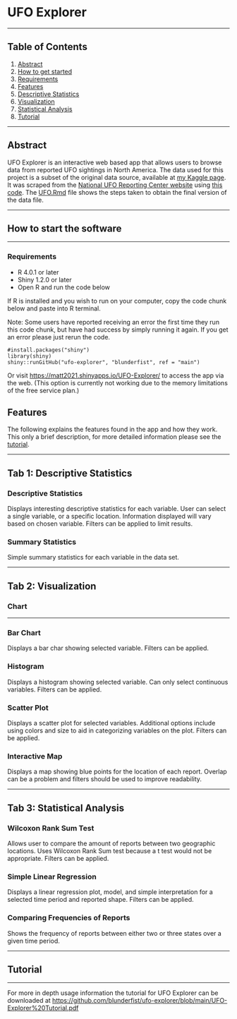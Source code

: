 # UFO Explorer

---

## Table of Contents

1. [Abstract](https://github.com/blunderfist/ufo-explorer/blob/main/README.md#abstract)
2. [How to get started](https://github.com/blunderfist/ufo-explorer/blob/main/README.md#how-to-start-the-software)
3. [Requirements](https://github.com/blunderfist/ufo-explorer/blob/main/README.md#requirements)
4. [Features](https://github.com/blunderfist/ufo-explorer/blob/main/README.md#features)
5. [Descriptive Statistics](https://github.com/blunderfist/ufo-explorer/blob/main/README.md#tab-1-descriptive-statistics)
6. [Visualization](https://github.com/blunderfist/ufo-explorer/blob/main/README.md#tab-2-visualization)
7. [Statistical Analysis](https://github.com/blunderfist/ufo-explorer/blob/main/README.md#tab-3-statistical-analysis)
8. [Tutorial](https://github.com/blunderfist/ufo-explorer/blob/main/README.md#tutorial)

---

## Abstract


UFO Explorer is an interactive web based app that allows users to browse data from reported UFO sightings in North America. The data used for this project is a subset of the original data source, available at [my Kaggle page](https://www.kaggle.com/blunderfist/ufo-sightings). It was scraped from the [National UFO Reporting Center website](http://www.nuforc.org) using [this code](https://github.com/blunderfist/py-ufo-scrape). The [UFO.Rmd](https://github.com/blunderfist/ufo-explorer/blob/main/ufo.rmd) file shows the steps taken to obtain the final version of the data file.

---


## How to start the software

---

### Requirements

 - R 4.0.1 or later
 - Shiny 1.2.0 or later
 - Open R and run the code below

If R is installed and you wish to run on your computer, copy the code chunk below and paste into R terminal.

Note: Some users have reported receiving an error the first time they run this code chunk, but have had success by simply running it again. If you get an error please just rerun the code.

```{r}
#install.packages("shiny")
library(shiny)
shiny::runGitHub("ufo-explorer", "blunderfist", ref = "main")
```

Or visit <https://matt2021.shinyapps.io/UFO-Explorer/> to access the app via the web. (This option is currently not working due to the memory limitations of the free service plan.)

## Features

The following explains the features found in the app and how they work. This only a brief description, for more detailed information please see the [tutorial](https://github.com/blunderfist/ufo-explorer/blob/main/UFO-Explorer%20Tutorial.pdf).

---


## Tab 1: Descriptive Statistics

### Descriptive Statistics

Displays interesting descriptive statistics for each variable. User can select a single variable, or a specific location. Information displayed will vary based on chosen variable. Filters can be applied to limit results.

### Summary Statistics

Simple summary statistics for each variable in the data set.

---


## Tab 2: Visualization


### Chart

---

### Bar Chart

Displays a bar char showing selected variable. Filters can be applied.


### Histogram

Displays a histogram showing selected variable. Can only select continuous variables. Filters can be applied.


### Scatter Plot

Displays a scatter plot for selected variables. Additional options include using colors and size to aid in categorizing variables on the plot. Filters can be applied.


### Interactive Map

Displays a map showing blue points for the location of each report. Overlap can be a problem and filters should be used to improve readability.

---


## Tab 3: Statistical Analysis

### Wilcoxon Rank Sum Test

Allows user to compare the amount of reports between two geographic locations. Uses Wilcoxon Rank Sum test because a t test would not be appropriate. Filters can be applied.


### Simple Linear Regression

Displays a linear regression plot, model, and simple interpretation for a selected time period and reported shape. Filters can be applied.


### Comparing Frequencies of Reports

Shows the frequency of reports between either two or three states over a given time period.

---


## Tutorial

---


For more in depth usage information the tutorial for UFO Explorer can be downloaded at <https://github.com/blunderfist/ufo-explorer/blob/main/UFO-Explorer%20Tutorial.pdf>


